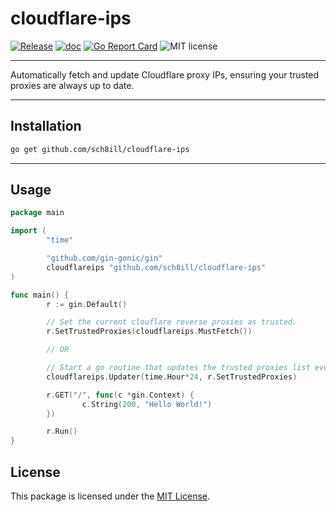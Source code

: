 # cloudflare-ips

[![Release](https://img.shields.io/github/release/sch8ill/cloudflare-ips.svg?style=flat-square)](https://github.com/sch8ill/cloudflare-ips/releases)
[![doc](https://img.shields.io/badge/go.dev-doc-007d9c?style=flat-square&logo=read-the-docs)](https://pkg.go.dev/github.com/sch8ill/cloudflare-ips)
[![Go Report Card](https://goreportcard.com/badge/github.com/sch8ill/cloudflare-ips)](https://goreportcard.com/report/github.com/sch8ill/cloudflare-ips)
![MIT license](https://img.shields.io/badge/license-MIT-green)

---

Automatically fetch and update Cloudflare proxy IPs, ensuring your trusted proxies are always up to date.

---


## Installation

```bash
go get github.com/sch8ill/cloudflare-ips
```

---

## Usage

```go
package main

import (
        "time"

        "github.com/gin-gonic/gin"
        cloudflareips "github.com/sch8ill/cloudflare-ips"
)

func main() {
        r := gin.Default()

        // Set the current clouflare reverse proxies as trusted.
        r.SetTrustedProxies(cloudflareips.MustFetch())

        // OR

        // Start a go routine that updates the trusted proxies list every 24 hours.
        cloudflareips.Updater(time.Hour*24, r.SetTrustedProxies)

        r.GET("/", func(c *gin.Context) {
                c.String(200, "Hello World!")
        })

        r.Run()
}
```

## License

This package is licensed under the [MIT License](LICENSE).

